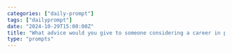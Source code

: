 ```yaml
---
categories: ["daily-prompt"]
tags: ["dailyprompt"]
date: "2024-10-29T15:00:00Z"
title: "What advice would you give to someone considering a career in programming?"
type: "prompts"
---
```

